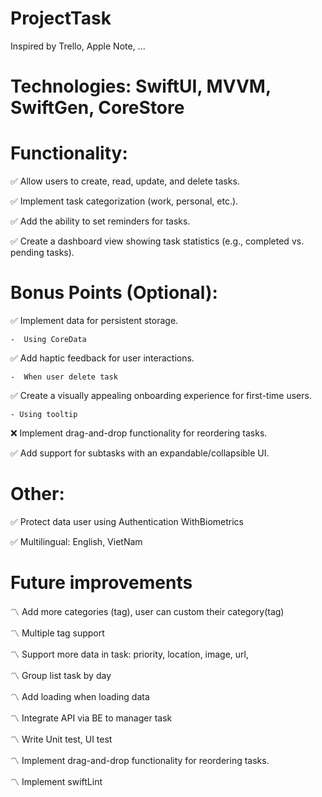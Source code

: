 # ProjectTask
Inspired by Trello, Apple Note, ...

# Technologies: SwiftUI, MVVM, SwiftGen, CoreStore



# Functionality:


  ✅ Allow users to create, read, update, and delete tasks.


  ✅ Implement task categorization (work, personal, etc.).


  ✅ Add the ability to set reminders for tasks.


  ✅ Create a dashboard view showing task statistics (e.g., completed vs. pending tasks).

# Bonus Points (Optional):


  ✅ Implement data for persistent storage.
    
    -  Using CoreData


  ✅ Add haptic feedback for user interactions.


    -  When user delete task


  ✅ Create a visually appealing onboarding experience for first-time users. 


    - Using tooltip

  ❌ Implement drag-and-drop functionality for reordering tasks.

  ✅ Add support for subtasks with an expandable/collapsible UI.



# Other:


✅ Protect data user using Authentication WithBiometrics 


✅ Multilingual: English, VietNam



# Future improvements


〽️ Add more categories (tag), user can custom their category(tag)


〽️ Multiple tag support


〽️ Support more data in task: priority, location, image, url,


〽️ Group list task by day


〽️ Add loading when loading data


〽️ Integrate API via BE to manager task


〽️ Write Unit test, UI test


〽️ Implement drag-and-drop functionality for reordering tasks. 


〽️ Implement swiftLint


